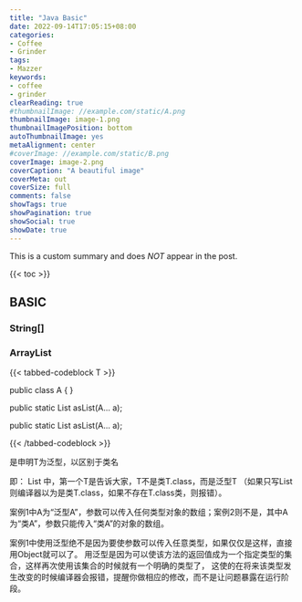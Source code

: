```yaml
---
title: "Java Basic"
date: 2022-09-14T17:05:15+08:00
categories:
- Coffee
- Grinder
tags:
- Mazzer
keywords:
- coffee
- grinder
clearReading: true
#thumbnailImage: //example.com/static/A.png
thumbnailImage: image-1.png
thumbnailImagePosition: bottom
autoThumbnailImage: yes
metaAlignment: center
#coverImage: //example.com/static/B.png
coverImage: image-2.png
coverCaption: "A beautiful image"
coverMeta: out
coverSize: full
comments: false
showTags: true
showPagination: true
showSocial: true
showDate: true
---
```


This is a custom summary and does *NOT* appear in the post.
<!--more-->

{{< toc >}}

## BASIC
### String[]

### ArrayList

{{< tabbed-codeblock T >}}
<!-- tab java -->
public class A {
}

<!-- endtab -->
<!-- tab java -->
public static <A> List<A> asList(A... a);
<!-- endtab -->

<!-- tab java -->
public static List<A> asList(A... a);
<!-- endtab -->
{{< /tabbed-codeblock >}}

<T>是申明T为泛型，以区别于类名

即：<T> List<T> 中，第一个T是告诉大家，T不是类T.class，而是泛型T
（如果只写List<T>则编译器以为是类T.class，如果不存在T.class类，则报错）。

案例1中A为“泛型A”，参数可以传入任何类型对象的数组；案例2则不是，其中A为“类A”，参数只能传入“类A”的对象的数组。

案例1中使用泛型绝不是因为要使参数可以传入任意类型，如果仅仅是这样，直接用Object就可以了。
用泛型是因为可以使该方法的返回值成为一个指定类型的集合，这样再次使用该集合的时候就有一个明确的类型了，
这使的在将来该类型发生改变的时候编译器会报错，提醒你做相应的修改，而不是让问题暴露在运行阶段。

